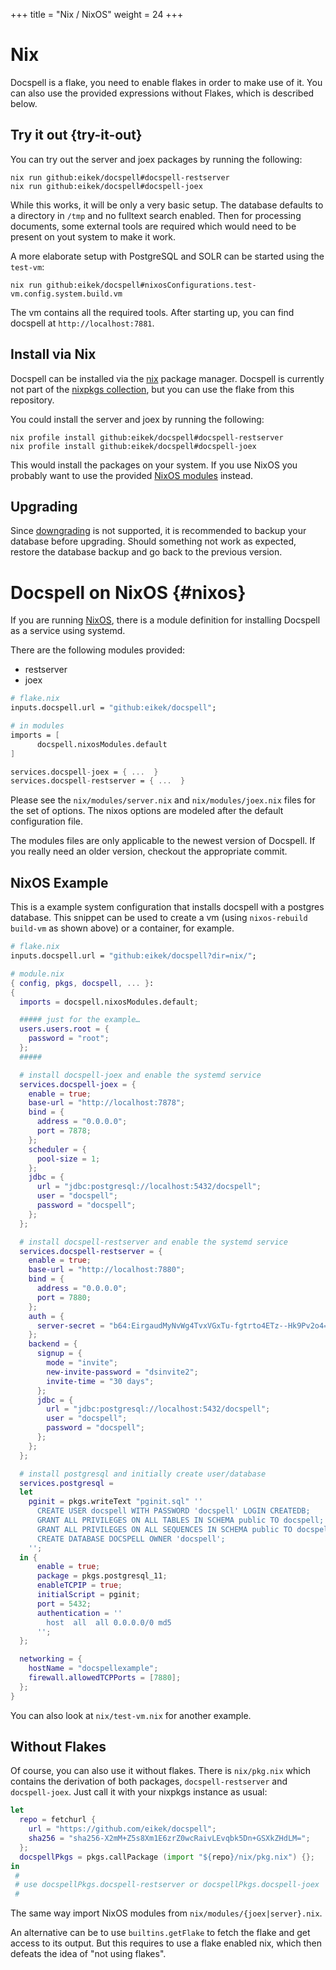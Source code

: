 +++
title = "Nix / NixOS"
weight = 24
+++

# Nix

Docspell is a flake, you need to enable flakes in order to make use of
it. You can also use the provided expressions without Flakes, which is
described below.

## Try it out {try-it-out}

You can try out the server and joex packages by running the following:

```
nix run github:eikek/docspell#docspell-restserver
nix run github:eikek/docspell#docspell-joex
```

While this works, it will be only a very basic setup. The database
defaults to a directory in `/tmp` and no fulltext search enabled. Then
for processing documents, some external tools are required which would
need to be present on yout system to make it work.

A more elaborate setup with PostgreSQL and SOLR can be started using
the `test-vm`:

```
nix run github:eikek/docspell#nixosConfigurations.test-vm.config.system.build.vm
```

The vm contains all the required tools. After starting up, you can
find docspell at `http://localhost:7881`.

## Install via Nix

Docspell can be installed via the [nix](https://nixos.org/nix) package
manager. Docspell is currently not part of the [nixpkgs
collection](https://nixos.org/nixpkgs/), but you can use the flake
from this repository.

You could install the server and joex by running the following:
```
nix profile install github:eikek/docspell#docspell-restserver
nix profile install github:eikek/docspell#docspell-joex
```

This would install the packages on your system. If you use NixOS you
probably want to use the provided [NixOS modules](#nixos) instead.


## Upgrading

Since [downgrading](@/docs/install/downgrading.md) is not supported,
it is recommended to backup your database before upgrading. Should
something not work as expected, restore the database backup and go
back to the previous version.

# Docspell on NixOS {#nixos}

If you are running [NixOS](https://nixos.org), there is a module
definition for installing Docspell as a service using systemd.

There are the following modules provided:

- restserver
- joex

```nix
# flake.nix
inputs.docspell.url = "github:eikek/docspell";

# in modules
imports = [ 
      docspell.nixosModules.default
]

services.docspell-joex = { ...  }
services.docspell-restserver = { ...  }
```

Please see the `nix/modules/server.nix` and `nix/modules/joex.nix` files
for the set of options. The nixos options are modeled after the
default configuration file.

The modules files are only applicable to the newest version of
Docspell. If you really need an older version, checkout the
appropriate commit.

## NixOS Example

This is a example system configuration that installs docspell with a
postgres database. This snippet can be used to create a vm (using
`nixos-rebuild build-vm` as shown above) or a container, for example.

``` nix
# flake.nix
inputs.docspell.url = "github:eikek/docspell?dir=nix/";

# module.nix
{ config, pkgs, docspell, ... }:
{
  imports = docspell.nixosModules.default;

  ##### just for the example…
  users.users.root = {
    password = "root";
  };
  #####

  # install docspell-joex and enable the systemd service
  services.docspell-joex = {
    enable = true;
    base-url = "http://localhost:7878";
    bind = {
      address = "0.0.0.0";
      port = 7878;
    };
    scheduler = {
      pool-size = 1;
    };
    jdbc = {
      url = "jdbc:postgresql://localhost:5432/docspell";
      user = "docspell";
      password = "docspell";
    };
  };

  # install docspell-restserver and enable the systemd service
  services.docspell-restserver = {
    enable = true;
    base-url = "http://localhost:7880";
    bind = {
      address = "0.0.0.0";
      port = 7880;
    };
    auth = {
      server-secret = "b64:EirgaudMyNvWg4TvxVGxTu-fgtrto4ETz--Hk9Pv2o4=";
    };
    backend = {
      signup = {
        mode = "invite";
        new-invite-password = "dsinvite2";
        invite-time = "30 days";
      };
      jdbc = {
        url = "jdbc:postgresql://localhost:5432/docspell";
        user = "docspell";
        password = "docspell";
      };
    };
  };

  # install postgresql and initially create user/database
  services.postgresql =
  let
    pginit = pkgs.writeText "pginit.sql" ''
      CREATE USER docspell WITH PASSWORD 'docspell' LOGIN CREATEDB;
      GRANT ALL PRIVILEGES ON ALL TABLES IN SCHEMA public TO docspell;
      GRANT ALL PRIVILEGES ON ALL SEQUENCES IN SCHEMA public TO docspell;
      CREATE DATABASE DOCSPELL OWNER 'docspell';
    '';
  in {
      enable = true;
      package = pkgs.postgresql_11;
      enableTCPIP = true;
      initialScript = pginit;
      port = 5432;
      authentication = ''
        host  all  all 0.0.0.0/0 md5
      '';
  };

  networking = {
    hostName = "docspellexample";
    firewall.allowedTCPPorts = [7880];
  };
}
```

You can also look at `nix/test-vm.nix` for another example.

## Without Flakes

Of course, you can also use it without flakes. There is `nix/pkg.nix`
which contains the derivation of both packages, `docspell-restserver` and
`docspell-joex`. Just call it with your nixpkgs instance as usual:

``` nix
let 
  repo = fetchurl {
    url = "https://github.com/eikek/docspell";
    sha256 = "sha256-X2mM+Z5s8Xm1E6zrZ0wcRaivLEvqbk5Dn+GSXkZHdLM=";
  };
  docspellPkgs = pkgs.callPackage (import "${repo}/nix/pkg.nix") {};
in
 #
 # use docspellPkgs.docspell-restserver or docspellPkgs.docspell-joex
 #
```

The same way import NixOS modules from
`nix/modules/{joex|server}.nix`.

An alternative can be to use `builtins.getFlake` to fetch the flake
and get access to its output. But this requires to use a flake enabled
nix, which then defeats the idea of "not using flakes".
